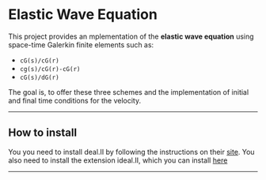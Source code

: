 # Elastic Wave Equation

This project provides an mplementation of the **elastic wave equation** using space-time Galerkin finite elements such as:

- `cG(s)/cG(r)`
- `cg(s)/cG(r)-cG(r)`
- `cG(s)/dG(r)`

The goal is, to offer these three schemes and the implementation of initial and final time conditions for the velocity. 

---

## How to install
You you need to install deal.II by following the instructions on their [site](https://dealii.org/current/readme.html). You also need to install the extension ideal.II, which you can install [here]([https://dealii.org/current/readme.html](https://github.com/jpthiele/idealii/blob/main/Readme.md))

---

